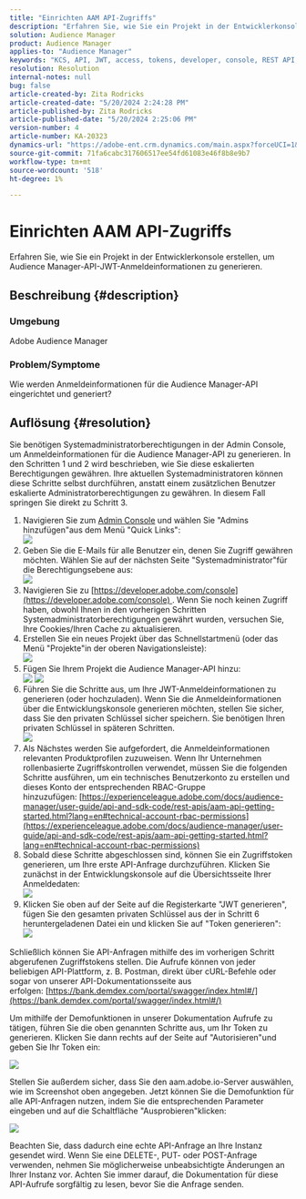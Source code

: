 ```yaml
---
title: "Einrichten AAM API-Zugriffs"
description: "Erfahren Sie, wie Sie ein Projekt in der Entwicklerkonsole erstellen, um Audience Manager-API-JWT-Anmeldeinformationen zu generieren."
solution: Audience Manager
product: Audience Manager
applies-to: "Audience Manager"
keywords: "KCS, API, JWT, access, tokens, developer, console, REST API, REST"
resolution: Resolution
internal-notes: null
bug: false
article-created-by: Zita Rodricks
article-created-date: "5/20/2024 2:24:28 PM"
article-published-by: Zita Rodricks
article-published-date: "5/20/2024 2:25:06 PM"
version-number: 4
article-number: KA-20323
dynamics-url: "https://adobe-ent.crm.dynamics.com/main.aspx?forceUCI=1&pagetype=entityrecord&etn=knowledgearticle&id=16de6aa6-b416-ef11-9f8a-6045bd026dc7"
source-git-commit: 71fa6cabc317606517ee54fd61083e46f8b8e9b7
workflow-type: tm+mt
source-wordcount: '518'
ht-degree: 1%

---
```


# Einrichten AAM API-Zugriffs


Erfahren Sie, wie Sie ein Projekt in der Entwicklerkonsole erstellen, um Audience Manager-API-JWT-Anmeldeinformationen zu generieren.

## Beschreibung {#description}


### Umgebung

Adobe Audience Manager

### Problem/Symptome

Wie werden Anmeldeinformationen für die Audience Manager-API eingerichtet und generiert?


## Auflösung {#resolution}


Sie benötigen Systemadministratorberechtigungen in der Admin Console, um Anmeldeinformationen für die Audience Manager-API zu generieren. In den Schritten 1 und 2 wird beschrieben, wie Sie diese eskalierten Berechtigungen gewähren. Ihre aktuellen Systemadministratoren können diese Schritte selbst durchführen, anstatt einem zusätzlichen Benutzer eskalierte Administratorberechtigungen zu gewähren. In diesem Fall springen Sie direkt zu Schritt 3.

1. Navigieren Sie zum [Admin Console](https://adminconsole.adobe.com/) und wählen Sie &quot;Admins hinzufügen&quot;aus dem Menü &quot;Quick Links&quot;:<br>    ![](assets/27c759f0-4418-ed11-b83e-0022480868ff.png)
2. Geben Sie die E-Mails für alle Benutzer ein, denen Sie Zugriff gewähren möchten. Wählen Sie auf der nächsten Seite &quot;Systemadministrator&quot;für die Berechtigungsebene aus:<br>    ![](assets/4eaf764b-4518-ed11-b83e-0022480868ff.png)
3. Navigieren Sie zu [https://developer.adobe.com/console](https://developer.adobe.com/console) . Wenn Sie noch keinen Zugriff haben, obwohl Ihnen in den vorherigen Schritten Systemadministratorberechtigungen gewährt wurden, versuchen Sie, Ihre Cookies/Ihren Cache zu aktualisieren.
4. Erstellen Sie ein neues Projekt über das Schnellstartmenü (oder das Menü &quot;Projekte&quot;in der oberen Navigationsleiste):<br>    ![](assets/363a9d79-1418-ed11-b83e-0022480868ff.png)
5. Fügen Sie Ihrem Projekt die Audience Manager-API hinzu:<br>    ![](assets/a06e1ebd-1418-ed11-b83e-0022480868ff.png)
   ![](assets/26768505-1518-ed11-b83e-0022480868ff.png)
6. Führen Sie die Schritte aus, um Ihre JWT-Anmeldeinformationen zu generieren (oder hochzuladen). Wenn Sie die Anmeldeinformationen über die Entwicklungskonsole generieren möchten, stellen Sie sicher, dass Sie den privaten Schlüssel sicher speichern. Sie benötigen Ihren privaten Schlüssel in späteren Schritten.<br>    ![](assets/d7e73a64-1518-ed11-b83e-0022480868ff.png)
7. Als Nächstes werden Sie aufgefordert, die Anmeldeinformationen relevanten Produktprofilen zuzuweisen. Wenn Ihr Unternehmen rollenbasierte Zugriffskontrollen verwendet, müssen Sie die folgenden Schritte ausführen, um ein technisches Benutzerkonto zu erstellen und dieses Konto der entsprechenden RBAC-Gruppe hinzuzufügen: [https://experienceleague.adobe.com/docs/audience-manager/user-guide/api-and-sdk-code/rest-apis/aam-api-getting-started.html?lang=en#technical-account-rbac-permissions](https://experienceleague.adobe.com/docs/audience-manager/user-guide/api-and-sdk-code/rest-apis/aam-api-getting-started.html?lang=en#technical-account-rbac-permissions)
8. Sobald diese Schritte abgeschlossen sind, können Sie ein Zugriffstoken generieren, um Ihre erste API-Anfrage durchzuführen. Klicken Sie zunächst in der Entwicklungskonsole auf die Übersichtsseite Ihrer Anmeldedaten:<br>    ![](assets/f9ef434b-ef22-ed11-b83e-0022480868ff.png)
9. Klicken Sie oben auf der Seite auf die Registerkarte &quot;JWT generieren&quot;, fügen Sie den gesamten privaten Schlüssel aus der in Schritt 6 heruntergeladenen Datei ein und klicken Sie auf &quot;Token generieren&quot;:<br>    ![](assets/54d65c8d-ef22-ed11-b83e-0022480868ff.png)


Schließlich können Sie API-Anfragen mithilfe des im vorherigen Schritt abgerufenen Zugriffstokens stellen. Die Aufrufe können von jeder beliebigen API-Plattform, z. B. Postman, direkt über cURL-Befehle oder sogar von unserer API-Dokumentationsseite aus erfolgen: [https://bank.demdex.com/portal/swagger/index.html#/](https://bank.demdex.com/portal/swagger/index.html#/)

Um mithilfe der Demofunktionen in unserer Dokumentation Aufrufe zu tätigen, führen Sie die oben genannten Schritte aus, um Ihr Token zu generieren. Klicken Sie dann rechts auf der Seite auf &quot;Autorisieren&quot;und geben Sie Ihr Token ein:

![](assets/ba540b4f-f022-ed11-b83e-0022480868ff.png)

Stellen Sie außerdem sicher, dass Sie den aam.adobe.io-Server auswählen, wie im Screenshot oben angegeben. Jetzt können Sie die Demofunktion für alle API-Anfragen nutzen, indem Sie die entsprechenden Parameter eingeben und auf die Schaltfläche &quot;Ausprobieren&quot;klicken:

![](assets/0ef8197f-f022-ed11-b83e-0022480868ff.png)

Beachten Sie, dass dadurch eine echte API-Anfrage an Ihre Instanz gesendet wird. Wenn Sie eine DELETE-, PUT- oder POST-Anfrage verwenden, nehmen Sie möglicherweise unbeabsichtigte Änderungen an Ihrer Instanz vor. Achten Sie immer darauf, die Dokumentation für diese API-Aufrufe sorgfältig zu lesen, bevor Sie die Anfrage senden.
